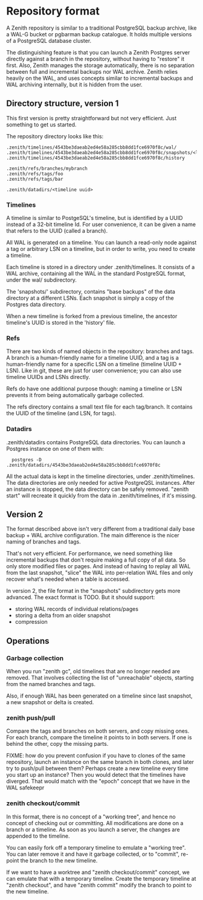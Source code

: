 # Repository format

A Zenith repository is similar to a traditional PostgreSQL backup
archive, like a WAL-G bucket or pgbarman backup catalogue. It holds
multiple versions of a PostgreSQL database cluster.

The distinguishing feature is that you can launch a Zenith Postgres
server directly against a branch in the repository, without having to
"restore" it first. Also, Zenith manages the storage automatically,
there is no separation between full and incremental backups nor WAL
archive. Zenith relies heavily on the WAL, and uses concepts similar
to incremental backups and WAL archiving internally, but it is hidden
from the user.

## Directory structure, version 1

This first version is pretty straightforward but not very
efficient. Just something to get us started.

The repository directory looks like this:

    .zenith/timelines/4543be3daeab2ed4e58a285cbb8dd1fce6970f8c/wal/
    .zenith/timelines/4543be3daeab2ed4e58a285cbb8dd1fce6970f8c/snapshots/<lsn>/
    .zenith/timelines/4543be3daeab2ed4e58a285cbb8dd1fce6970f8c/history
    
    .zenith/refs/branches/mybranch
    .zenith/refs/tags/foo
    .zenith/refs/tags/bar
    
    .zenith/datadirs/<timeline uuid>

### Timelines

A timeline is similar to PostgeSQL's timeline, but is identified by a
UUID instead of a 32-bit timeline Id.  For user convenience, it can be
given a name that refers to the UUID (called a branch).

All WAL is generated on a timeline. You can launch a read-only node
against a tag or arbitrary LSN on a timeline, but in order to write,
you need to create a timeline.

Each timeline is stored in a directory under .zenith/timelines. It
consists of a WAL archive, containing all the WAL in the standard
PostgreSQL format, under the wal/ subdirectory.

The 'snapshots/' subdirectory, contains "base backups" of the data
directory at a different LSNs. Each snapshot is simply a copy of the
Postgres data directory.

When a new timeline is forked from a previous timeline, the ancestor
timeline's UUID is stored in the 'history' file.

### Refs

There are two kinds of named objects in the repository: branches and
tags.  A branch is a human-friendly name for a timeline UUID, and a
tag is a human-friendly name for a specific LSN on a timeline
(timeline UUID + LSN).  Like in git, these are just for user
convenience; you can also use timeline UUIDs and LSNs directly.

Refs do have one additional purpose though: naming a timeline or LSN
prevents it from being automatically garbage collected.

The refs directory contains a small text file for each tag/branch. It
contains the UUID of the timeline (and LSN, for tags).

### Datadirs

.zenith/datadirs contains PostgreSQL data directories. You can launch
a Postgres instance on one of them with:

```
  postgres -D .zenith/datadirs/4543be3daeab2ed4e58a285cbb8dd1fce6970f8c
```

All the actual data is kept in the timeline directories, under
.zenith/timelines. The data directories are only needed for active
PostgreQSL instances. After an instance is stopped, the data directory
can be safely removed. "zenith start" will recreate it quickly from
the data in .zenith/timelines, if it's missing.

## Version 2

The format described above isn't very different from a traditional
daily base backup + WAL archive configuration. The main difference is
the nicer naming of branches and tags.

That's not very efficient. For performance, we need something like
incremental backups that don't require making a full copy of all
data. So only store modified files or pages. And instead of having to
replay all WAL from the last snapshot, "slice" the WAL into
per-relation WAL files and only recover what's needed when a table is
accessed.

In version 2, the file format in the "snapshots" subdirectory gets
more advanced. The exact format is TODO. But it should support:
- storing WAL records of individual relations/pages
- storing a delta from an older snapshot
- compression


## Operations

### Garbage collection

When you run "zenith gc", old timelines that are no longer needed are
removed. That involves collecting the list of "unreachable" objects,
starting from the named branches and tags.

Also, if enough WAL has been generated on a timeline since last
snapshot, a new snapshot or delta is created.

### zenith push/pull

Compare the tags and branches on both servers, and copy missing ones.
For each branch, compare the timeline it points to in both servers. If
one is behind the other, copy the missing parts.

FIXME: how do you prevent confusion if you have to clones of the same
repository, launch an instance on the same branch in both clones, and
later try to push/pull between them? Perhaps create a new timeline
every time you start up an instance? Then you would detect that the
timelines have diverged. That would match with the "epoch" concept
that we have in the WAL safekeepr

### zenith checkout/commit

In this format, there is no concept of a "working tree", and hence no
concept of checking out or committing. All modifications are done on
a branch or a timeline. As soon as you launch a server, the changes are
appended to the timeline.

You can easily fork off a temporary timeline to emulate a "working tree".
You can later remove it and have it garbage collected, or to "commit",
re-point the branch to the new timeline.

If we want to have a worktree and "zenith checkout/commit" concept, we can
emulate that with a temporary timeline. Create the temporary timeline at
"zenith checkout", and have "zenith commit" modify the branch to point to
the new timeline.
